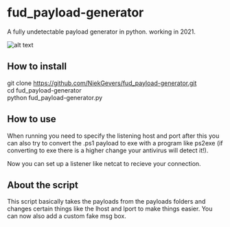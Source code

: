 # fud_payload-generator
A fully undetectable payload generator in python. working in 2021.

![alt text](https://i.ibb.co/DMs9xp0/virustotal-result.png)

## How to install

git clone https://github.com/NiekGevers/fud_payload-generator.git  
cd fud_payload-generator  
python fud_payload-generator.py

## How to use
When running you need to specify the listening host and port after this you can also
try to convert the .ps1 payload to exe with a program like ps2exe (if converting to exe there is a higher change your antivirus will detect it!).

Now you can set up a listener like netcat to recieve your connection.

## About the script
This script basically takes the payloads from the payloads folders and changes
certain things like the lhost and lport to make things easier.
You can now also add a custom fake msg box.

